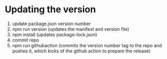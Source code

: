 # Updating the version

1. update package.json version number
2. npm run version (updates the manifest and version file)
3. npm install (updates package-lock.json)
4. commit repo
5. npm run githubaction (commits the version number tag to the repo and pushes it, which kicks of the github action to prepare the release)
